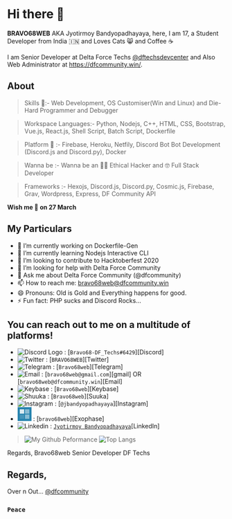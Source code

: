 # Hi there 👋

 **BRAVO68WEB** AKA Jyotirmoy Bandyopadhayaya, here, I am 17, a Student Developer from India 🇮🇳 and Loves Cats 😸 and Coffee ☕

I am Senior Developer at Delta Force Techs [@dftechsdevcenter](https://GitHub.com/dftechsdevcenter) and Also Web Administrator at https://dfcommunity.win/.

## About

>Skills 💪:-
Web Development, OS Customiser(Win and Linux) and Die-Hard Programmer and Debugger

>Workspace Languages:-
Python, Nodejs, C++, HTML, CSS, Bootstrap, Vue.js, React.js, Shell Script, Batch Script, Dockerfile

>Platform 🤠 :-
Firebase, Heroku, Netfily, Discord Bot Bot Development (Discord.js and Discord.py), Docker

>Wanna be :-
Wanna be an 🕵️‍♂️ Ethical Hacker and 🤓 Full Stack Developer

>Frameworks :-
Hexojs, Discord.js, Discord.py, Cosmic.js, Firebase, Grav, Wordpress, Express, DF Community API

**Wish me 🎂 on 27 March**

## My Particulars

- 🔭 I’m currently working on Dockerfile-Gen
- 🌱 I’m currently learning Nodejs Interactive CLI
- 👯 I’m looking to contribute to Hacktoberfest 2020
- 🤔 I’m looking for help with Delta Force Community
- 💬 Ask me about Delta Force Community (@dfcommunity)
- 📫 How to reach me: [bravo68web@dfcommunity.win](bravo68web@dfcommunity.win)
- 😄 Pronouns: Old is Gold and Everything happens for good.
- ⚡ Fun fact: PHP sucks and Discord Rocks...

## You can reach out to me on a multitude of platforms!

- ![Discord Logo](https://dftechs.dfcommunity.win/user/pages/03.Members/bravo68web/discord.jpg) : [`Bravo68-DF_Techs#6429`][Discord]
- ![Twitter](https://abs.twimg.com/favicons/twitter.ico) : [`BRAVO68WEB`][Twitter]
- ![Telegram](https://telegram.org/favicon.ico) : [`Bravo68web`][Telegram]
- ![Email](https://ssl.gstatic.com/ui/v1/icons/mail/images/favicon5.ico) : [`bravo68web@gmail.com`][gmail] OR [`bravo68web@dfcommunity.win`][Email]
- ![Keybase](https://keybase.io/favicon.ico) : [`Bravo68web`][Keybase]
- ![Shuuka](https://www.shuuka.com/images/favicon/favicon-32x32.png) : [`Bravo68web`][Suuka]
- ![Instagram](https://www.instagram.com/favicon.ico) : [`@jbandyopadhayaya`][Instagram]
- ![exophase](https://raw.githubusercontent.com/DFCommunity/img-stack/master/exophase.png) : [`bravo68web`][Exophase]
- ![Linkedin](https://static-exp1.licdn.com/sc/h/2if24wp7oqlodqdlgei1n1520) : [`Jyotirmoy Bandyopadhayaya`](https://www.linkedin.com/in/bravo68web)[LinkedIn]

>![My Github Peformance](https://github-readme-stats.vercel.app/api?username=Bravo68web&show_icons=true&theme=dracula&count_private=true)
>![Top Langs](https://github-readme-stats.vercel.app/api/top-langs/?username=bravo68web&layout=compact)

Regards,
Bravo68web
Senior Developer
DF Techs

## Regards, 
Over n Out... 
[@dfcommunity](https://GitHub.com/Dfcommunity)

### ``Peace``